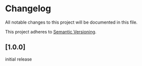 # Changelog

All notable changes to this project will be documented in this file.

This project adheres to [Semantic Versioning](http://semver.org/).

## [1.0.0]

initial release